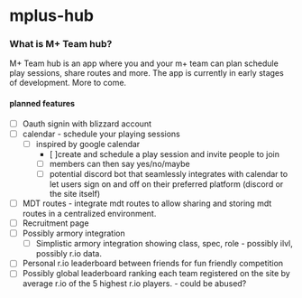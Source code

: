 # mplus-hub
### What is M+ Team hub?
M+ Team hub is an app where you and your m+ team can plan schedule play sessions, share routes and more. The app is currently in early stages of development. More to come.

#### **planned features**
- [ ] Oauth signin with blizzard account
- [ ] calendar - schedule your playing sessions
	- [ ] inspired by google calendar
		- [ ]create and schedule a play session and invite people to join
		- [ ] members can then say yes/no/maybe
		- [ ] potential discord bot that seamlessly integrates with calendar to let users sign on and off on their preferred platform (discord or the site itself)
- [ ] MDT routes - integrate mdt routes to allow sharing and storing mdt routes in a centralized environment.
- [ ] Recruitment page
- [ ] Possibly armory integration
	- [ ] Simplistic armory integration showing class, spec, role - possibly ilvl, possibly r.io data.
- [ ] Personal r.io leaderboard between friends for fun friendly competition
- [ ] Possibly global leaderboard ranking each team registered on the site by average r.io of the 5 highest r.io players. - could be abused?
